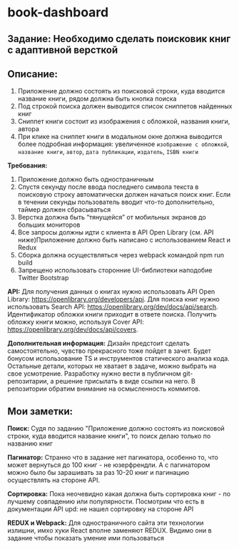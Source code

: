 # book-dashboard
## Задание: Необходимо сделать поисковик книг с адаптивной версткой
 
## Описание:
1. Приложение должно состоять из поисковой строки, куда вводится название книги, рядом должна быть кнопка поиска
2. Под строкой поиска должен выводится список сниппетов найденных книг
3. Сниппет книги состоит из изображения с обложкой, названия книги, автора
4. При клике на сниппет книги в модальном окне должна выводится более подробная информация: увеличенное `изображение с обложкой`, `название книги`, `автор`, `дата публикации`, `издатель`, `ISBN книги`

**Требования:**
1. Приложение должно быть одностраничным
2. Спустя секунду после ввода последнего символа текста в поисковую строку автоматически должен начаться поиск книг. Если в течении секунды пользователь вводит что-то дополнительно, таймер должен сбрасываться
3. Верстка должна быть “тянущейся” от мобильных экранов до больших мониторов
4. Все запросы должны идти с клиента в API Open Library (см. API ниже)Приложение должно быть написано с использованием React и Redux
5. Сборка должна осуществляться через webpack командой npm run build
6. Запрещено использовать сторонние UI-библиотеки наподобие Twitter Bootstrap

**API:**
Для получения данных о книгах нужно использовать API Open Library: https://openlibrary.org/developers/api.
Для поиска книг нужно использовать Search API: https://openlibrary.org/dev/docs/api/search.
Идентификатор обложки книги приходит в ответе поиска. Получить обложку книги можно, используя Cover API: https://openlibrary.org/dev/docs/api/covers.

**Дополнительная информация:**
Дизайн предстоит сделать самостоятельно, чувство прекрасного тоже пойдет в зачет. Будет бонусом использование TS и инструментов статического анализа кода. Остальные детали, которых не хватает в задаче, можно выбрать на свое усмотрение.
Разработку нужно вести в публичном git-репозитарии, а решение присылать в виде ссылки на него. В репозитории обратим внимание на осмысленность коммитов.

 
## Мои заметки:

**Поиск:**
Судя по заданию "Приложение должно состоять из поисковой строки, куда вводится название книги", то поиск делаю только по названию книг

**Пагинатор:**
Странно что в задание нет пагинатора, особенно то, что может вернуться до 100 книг - не юзерфрендли. А с пагинатором можно было бы зарашивать за раз 10-20 книг и пагинацию осуществлять на стороне API.

**Сортировка:**
Пока неочевидно какая должна быть сортировка книг - по лучшему совпадению или популярности. Посмотрим что есть в документации API
upd: не нашел сортировку на стороне API

**REDUX и Webpack:**
Для одностраничного сайта эти технологии излишни, имхо хуки React вполне заменяют REDUX. Видимо они в задание чтобы показать умение ими пользоваться